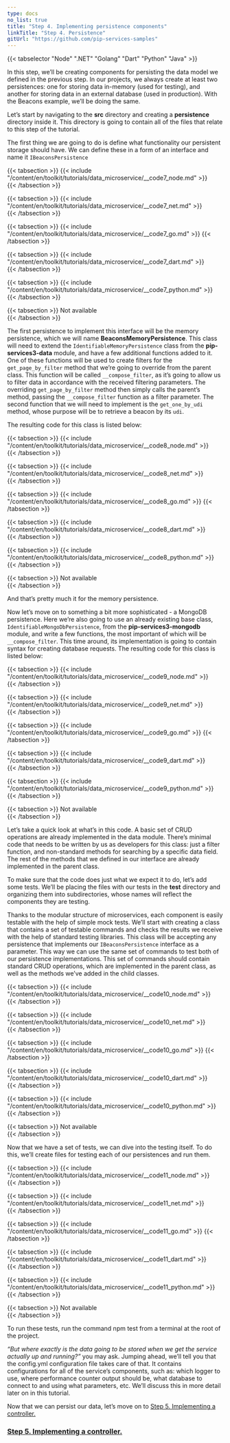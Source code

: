 ```yaml
---
type: docs
no_list: true
title: "Step 4. Implementing persistence components"
linkTitle: "Step 4. Persistence"
gitUrl: "https://github.com/pip-services-samples"
---
```


{{< tabselector "Node" ".NET" "Golang" "Dart" "Python" "Java" >}}

In this step, we’ll be creating components for persisting the data model we defined in the previous step. In our projects, we always create at least two persistences: one for storing data in-memory (used for testing), and another for storing data in an external database (used in production). With the Beacons example, we’ll be doing the same.

Let’s start by navigating to the **src** directory and creating a **persistence** directory inside it. This directory is going to contain all of the files that relate to this step of the tutorial.

The first thing we are going to do is define what functionality our persistent storage should have. We can define these in a form of an interface and name it `IBeaconsPersistence`

{{< tabsection >}}
  {{< include "/content/en/toolkit/tutorials/data_microservice/__code7_node.md" >}}  
{{< /tabsection >}}

{{< tabsection >}}
  {{< include "/content/en/toolkit/tutorials/data_microservice/__code7_net.md" >}}    
{{< /tabsection >}}

{{< tabsection >}}
  {{< include "/content/en/toolkit/tutorials/data_microservice/__code7_go.md" >}}
{{< /tabsection >}}

{{< tabsection >}}
  {{< include "/content/en/toolkit/tutorials/data_microservice/__code7_dart.md" >}}    
{{< /tabsection >}}

{{< tabsection >}}
  {{< include "/content/en/toolkit/tutorials/data_microservice/__code7_python.md" >}}
{{< /tabsection >}}

{{< tabsection >}}
  Not available  
{{< /tabsection >}}


The first persistence to implement this interface will be the memory persistence, which we will name **BeaconsMemoryPersistence**. This class will need to extend the `IdentifiableMemoryPersistence` class from the **pip-services3-data** module, and have a few additional functions added to it. One of these functions will be used to create filters for the `get_page_by_filter` method that we’re going to override from the parent class. This function will be called `__compose_filter`, as it’s going to allow us to filter data in accordance with the received filtering parameters. The overriding `get_page_by_filter` method then simply calls the parent’s method, passing the `__compose_filter` function as a filter parameter. The second function that we will need to implement is the `get_one_by_udi` method, whose purpose will be to retrieve a beacon by its `udi`.

The resulting code for this class is listed below:

{{< tabsection >}}
  {{< include "/content/en/toolkit/tutorials/data_microservice/__code8_node.md" >}}  
{{< /tabsection >}}

{{< tabsection >}}
  {{< include "/content/en/toolkit/tutorials/data_microservice/__code8_net.md" >}}    
{{< /tabsection >}}

{{< tabsection >}}
  {{< include "/content/en/toolkit/tutorials/data_microservice/__code8_go.md" >}}
{{< /tabsection >}}

{{< tabsection >}}
  {{< include "/content/en/toolkit/tutorials/data_microservice/__code8_dart.md" >}}    
{{< /tabsection >}}

{{< tabsection >}}
  {{< include "/content/en/toolkit/tutorials/data_microservice/__code8_python.md" >}}
{{< /tabsection >}}

{{< tabsection >}}
  Not available  
{{< /tabsection >}}


And that’s pretty much it for the memory persistence.

Now let’s move on to something a bit more sophisticated - a MongoDB persistence. Here we’re also going to use an already existing base class, `IdentifiableMongoDbPersistence`, from the **pip-services3-mongodb** module, and write a few functions, the most important of which will be `__compose_filter`. This time around, its implementation is going to contain syntax for creating database requests. The resulting code for this class is listed below: 

{{< tabsection >}}
  {{< include "/content/en/toolkit/tutorials/data_microservice/__code9_node.md" >}}  
{{< /tabsection >}}

{{< tabsection >}}
  {{< include "/content/en/toolkit/tutorials/data_microservice/__code9_net.md" >}}    
{{< /tabsection >}}

{{< tabsection >}}
  {{< include "/content/en/toolkit/tutorials/data_microservice/__code9_go.md" >}}
{{< /tabsection >}}

{{< tabsection >}}
  {{< include "/content/en/toolkit/tutorials/data_microservice/__code9_dart.md" >}}    
{{< /tabsection >}}

{{< tabsection >}}
  {{< include "/content/en/toolkit/tutorials/data_microservice/__code9_python.md" >}}
{{< /tabsection >}}

{{< tabsection >}}
  Not available  
{{< /tabsection >}}


Let’s take a quick look at what’s in this code. A basic set of CRUD operations are already implemented in the data module. There’s minimal code that needs to be written by us as developers for this class: just a filter function, and non-standard methods for searching by a specific data field. The rest of the methods that we defined in our interface are already implemented in the parent class.

To make sure that the code does just what we expect it to do, let’s add some tests. We’ll be placing the files with our tests in the **test** directory and organizing them into subdirectories, whose names will reflect the components they are testing.

Thanks to the modular structure of microservices, each component is easily testable with the help of simple mock tests. We’ll start with creating a class that contains a set of testable commands and checks the results we receive with the help of standard testing libraries. This class will be accepting any persistence that implements our `IBeaconsPersistence` interface as a parameter. This way we can use the same set of commands to test both of our persistence implementations. This set of commands should contain standard CRUD operations, which are implemented in the parent class, as well as the methods we’ve added in the child classes.

{{< tabsection >}}
  {{< include "/content/en/toolkit/tutorials/data_microservice/__code10_node.md" >}}  
{{< /tabsection >}}

{{< tabsection >}}
  {{< include "/content/en/toolkit/tutorials/data_microservice/__code10_net.md" >}}    
{{< /tabsection >}}

{{< tabsection >}}
  {{< include "/content/en/toolkit/tutorials/data_microservice/__code10_go.md" >}}
{{< /tabsection >}}

{{< tabsection >}}
  {{< include "/content/en/toolkit/tutorials/data_microservice/__code10_dart.md" >}}    
{{< /tabsection >}}

{{< tabsection >}}
  {{< include "/content/en/toolkit/tutorials/data_microservice/__code10_python.md" >}}
{{< /tabsection >}}

{{< tabsection >}}
  Not available  
{{< /tabsection >}}


Now that we have a set of tests, we can dive into the testing itself. To do this, we’ll create files for testing each of our persistences and run them.

{{< tabsection >}}
  {{< include "/content/en/toolkit/tutorials/data_microservice/__code11_node.md" >}}  
{{< /tabsection >}}

{{< tabsection >}}
  {{< include "/content/en/toolkit/tutorials/data_microservice/__code11_net.md" >}}    
{{< /tabsection >}}

{{< tabsection >}}
  {{< include "/content/en/toolkit/tutorials/data_microservice/__code11_go.md" >}}
{{< /tabsection >}}

{{< tabsection >}}
  {{< include "/content/en/toolkit/tutorials/data_microservice/__code11_dart.md" >}}    
{{< /tabsection >}}

{{< tabsection >}}
  {{< include "/content/en/toolkit/tutorials/data_microservice/__code11_python.md" >}}
{{< /tabsection >}}

{{< tabsection >}}
  Not available  
{{< /tabsection >}}


To run these tests, run the command npm test from a terminal at the root of the project.

*“But where exactly is the data going to be stored when we get the service actually up and running?”* you may ask. Jumping ahead, we’ll tell you that the config.yml configuration file takes care of that. It contains configurations for all of the service’s components, such as: which logger to use, where performance counter output should be, what database to connect to and using what parameters, etc. We’ll discuss this in more detail later on in this tutorial.

Now that we can persist our data, let’s move on to [Step 5. Implementing a controller.](../step4)

<span class="hide-title-link">

### [Step 5. Implementing a controller.](../step4)

</span>
